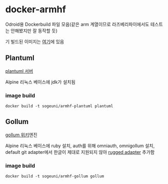 # docker-armhf
Odroid용 Dockerbuild 파일 모음(같은 arm 계열이므로 라즈베리파이에서도 테스트는 안해봤지만 잘 동작할 듯)

기 빌드된 이미지는 [여기](https://hub.docker.com/u/sogeuni/)에 있음

## Plantuml

[plantuml 서버](http://plantuml.com/)

Alpine 리눅스 베이스에 jdk가 설치됨

### image build

```
docker build -t sogeuni/armhf-plantuml plantuml
```

## Gollum

[gollum 위키](https://github.com/gollum/gollum)엔진

Alpine 리눅스 베이스에 ruby 설치, auth를 위해 omniauth, omnigollum 설치, default git adapter에서 한글이 제대로 지원되지 않아 [rugged adapter](https://github.com/gollum/rugged_adapter) 추가함

### image build

```
docker build -t sogeuni/armhf-gollum gollum
```

